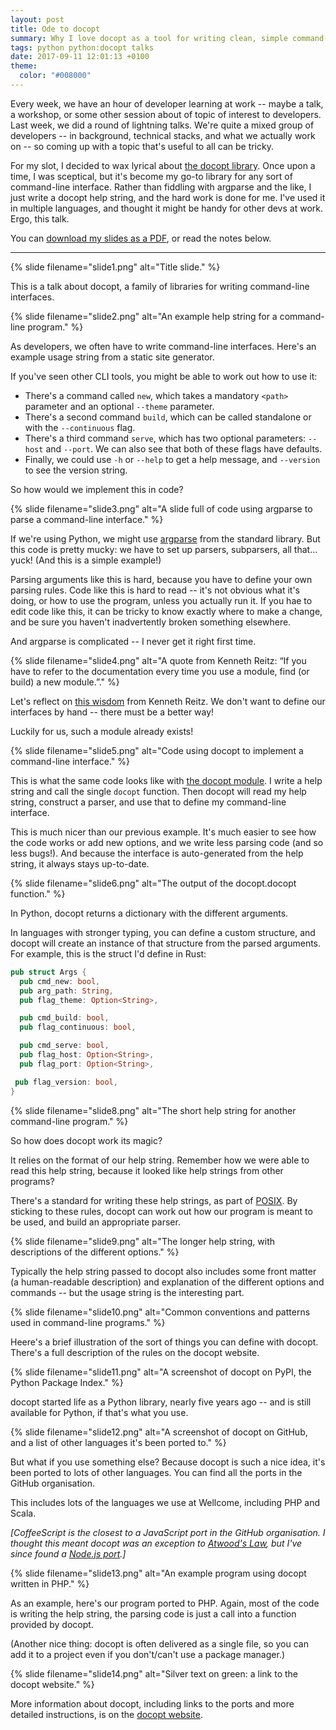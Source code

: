 ```yaml
---
layout: post
title: Ode to docopt
summary: Why I love docopt as a tool for writing clean, simple command-line interfaces.
tags: python python:docopt talks
date: 2017-09-11 12:01:13 +0100
theme:
  color: "#008000"
---
```


Every week, we have an hour of developer learning at work -- maybe a talk, a workshop, or some other session about of topic of interest to developers.
Last week, we did a round of lightning talks.
We're quite a mixed group of developers -- in background, technical stacks, and what we actually work on -- so coming up with a topic that's useful to all can be tricky.

For my slot, I decided to wax lyrical about [the docopt library][docopt].
Once upon a time, I was sceptical, but it's become my go-to library for any sort of command-line interface.
Rather than fiddling with argparse and the like, I just write a docopt help string, and the hard work is done for me.
I've used it in multiple languages, and thought it might be handy for other devs at work.
Ergo, this talk.

You can [download my slides as a PDF](/files/2017/docopt_slides.pdf), or read the notes below.

---

{%
  slide
  filename="slide1.png"
  alt="Title slide."
%}

This is a talk about docopt, a family of libraries for writing command-line interfaces.

{%
  slide
  filename="slide2.png"
  alt="An example help string for a command-line program."
%}

As developers, we often have to write command-line interfaces.
Here's an example usage string from a static site generator.

If you've seen other CLI tools, you might be able to work out how to use it:

*   There's a command called `new`, which takes a mandatory `<path>` parameter and an optional `--theme` parameter.
*   There's a second command `build`, which can be called standalone or with the `--continuous` flag.
*   There's a third command `serve`, which has two optional parameters: `--host` and `--port`.
    We can also see that both of these flags have defaults.
*   Finally, we could use `-h` or `--help` to get a help message, and `--version` to see the version string.

So how would we implement this in code?

{%
  slide
  filename="slide3.png"
  alt="A slide full of code using argparse to parse a command-line interface."
%}

If we're using Python, we might use [argparse][argparse] from the standard library.
But this code is pretty mucky: we have to set up parsers, subparsers, all that… yuck!
(And this is a simple example!)

Parsing arguments like this is hard, because you have to define your own parsing rules.
Code like this is hard to read -- it's not obvious what it's doing, or how to use the program, unless you actually run it.
If you hae to edit code like this, it can be tricky to know exactly where to make a change, and be sure you haven't inadvertently broken something elsewhere.

And argparse is complicated -- I never get it right first time.

{%
  slide
  filename="slide4.png"
  alt="A quote from Kenneth Reitz: “If you have to refer to the documentation every time you use a module, find (or build) a new module.”."
%}

Let's reflect on [this wisdom][wisdom] from Kenneth Reitz.
We don't want to define our interfaces by hand -- there must be a better way!

Luckily for us, such a module already exists!

{%
  slide
  filename="slide5.png"
  alt="Code using docopt to implement a command-line interface."
%}

This is what the same code looks like with [the docopt module][module].
I write a help string and call the single `docopt` function.
Then docopt will read my help string, construct a parser, and use that to define my command-line interface.

This is much nicer than our previous example.
It's much easier to see how the code works or add new options, and we write less parsing code (and so less bugs!).
And because the interface is auto-generated from the help string, it always stays up-to-date.

{%
  slide
  filename="slide6.png"
  alt="The output of the docopt.docopt function."
%}

In Python, docopt returns a dictionary with the different arguments.

In languages with stronger typing, you can define a custom structure, and docopt will create an instance of that structure from the parsed arguments.
For example, this is the struct I'd define in Rust:

```rust
pub struct Args {
  pub cmd_new: bool,
  pub arg_path: String,
  pub flag_theme: Option<String>,

  pub cmd_build: bool,
  pub flag_continuous: bool,

  pub cmd_serve: bool,
  pub flag_host: Option<String>,
  pub flag_port: Option<String>,

 pub flag_version: bool,
}
```

{%
  slide
  filename="slide8.png"
  alt="The short help string for another command-line program."
%}

So how does docopt work its magic?

It relies on the format of our help string.
Remember how we were able to read this help string, because it looked like help strings from other programs?

There's a standard for writing these help strings, as part of [POSIX][posix].
By sticking to these rules, docopt can work out how our program is meant to be used, and build an appropriate parser.

{%
  slide
  filename="slide9.png"
  alt="The longer help string, with descriptions of the different options."
%}

Typically the help string passed to docopt also includes some front matter (a human-readable description) and explanation of the different options and commands -- but the usage string is the interesting part.

{%
  slide
  filename="slide10.png"
  alt="Common conventions and patterns used in command-line programs."
%}

Heere's a brief illustration of the sort of things you can define with docopt.
There's a full description of the rules on the docopt website.

{%
  slide
  filename="slide11.png"
  alt="A screenshot of docopt on PyPI, the Python Package Index."
%}

docopt started life as a Python library, nearly five years ago -- and is still available for Python, if that's what you use.

{%
  slide
  filename="slide12.png"
  alt="A screenshot of docopt on GitHub, and a list of other languages it's been ported to."
%}

But what if you use something else?
Because docopt is such a nice idea, it's been ported to lots of other languages.
You can find all the ports in the GitHub organisation.

This includes lots of the languages we use at Wellcome, including PHP and Scala.

*[CoffeeScript is the closest to a JavaScript port in the GitHub organisation. I thought this meant docopt was an exception to [Atwood's Law][atwood], but I've since found a [Node.js port][nodejs].]*

{%
  slide
  filename="slide13.png"
  alt="An example program using docopt written in PHP."
%}

As an example, here's our program ported to PHP.
Again, most of the code is writing the help string, the parsing code is just a call into a function provided by docopt.

(Another nice thing: docopt is often delivered as a single file, so you can add it to a project even if you don't/can't use a package manager.)

{%
  slide
  filename="slide14.png"
  alt="Silver text on green: a link to the docopt website."
%}

More information about docopt, including links to the ports and more detailed instructions, is on the [docopt website][docopt].

[argparse]: https://docs.python.org/3.5/library/argparse.html
[wisdom]: https://github.com/kennethreitz/python-for-humans/blob/master/python-for-humans/1_content.md#the-litmus-test
[module]: https://pypi.org/project/docopt/
[posix]: https://en.wikipedia.org/wiki/POSIX
[atwood]: https://blog.codinghorror.com/the-principle-of-least-power/
[nodejs]: https://github.com/felixSchl/neodoc
[docopt]: http://docopt.org
